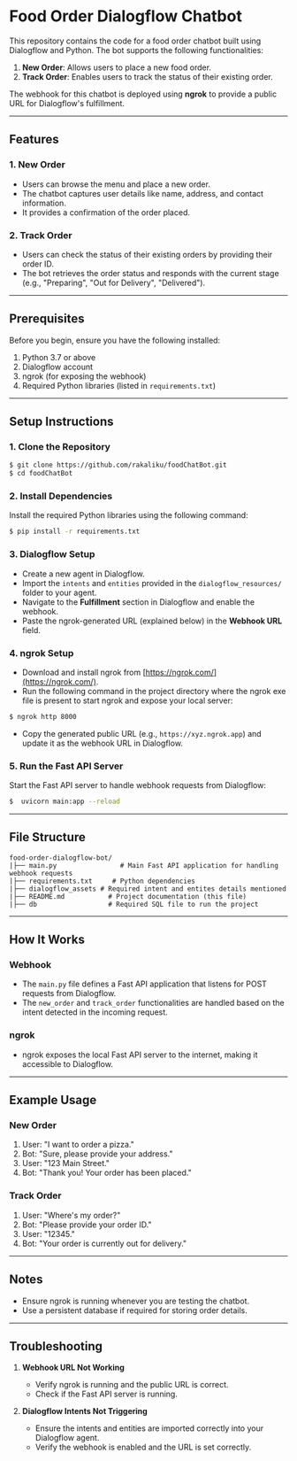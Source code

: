 # Food Order Dialogflow Chatbot

This repository contains the code for a food order chatbot built using Dialogflow and Python. The bot supports the following functionalities:

1. **New Order**: Allows users to place a new food order.
2. **Track Order**: Enables users to track the status of their existing order.

The webhook for this chatbot is deployed using **ngrok** to provide a public URL for Dialogflow's fulfillment.

---

## Features

### 1. **New Order**
- Users can browse the menu and place a new order.
- The chatbot captures user details like name, address, and contact information.
- It provides a confirmation of the order placed.

### 2. **Track Order**
- Users can check the status of their existing orders by providing their order ID.
- The bot retrieves the order status and responds with the current stage (e.g., "Preparing", "Out for Delivery", "Delivered").

---

## Prerequisites

Before you begin, ensure you have the following installed:

1. Python 3.7 or above
2. Dialogflow account
3. ngrok (for exposing the webhook)
4. Required Python libraries (listed in `requirements.txt`)

---

## Setup Instructions

### 1. Clone the Repository
```bash
$ git clone https://github.com/rakaliku/foodChatBot.git
$ cd foodChatBot
```

### 2. Install Dependencies
Install the required Python libraries using the following command:
```bash
$ pip install -r requirements.txt
```

### 3. Dialogflow Setup
- Create a new agent in Dialogflow.
- Import the `intents` and `entities` provided in the `dialogflow_resources/` folder to your agent.
- Navigate to the **Fulfillment** section in Dialogflow and enable the webhook.
- Paste the ngrok-generated URL (explained below) in the **Webhook URL** field.

### 4. ngrok Setup
- Download and install ngrok from [https://ngrok.com/](https://ngrok.com/).
- Run the following command in the project directory where the ngrok exe file is present to start ngrok and expose your local server:
```bash
$ ngrok http 8000
```
- Copy the generated public URL (e.g., `https://xyz.ngrok.app`) and update it as the webhook URL in Dialogflow.

### 5. Run the Fast API Server
Start the Fast API server to handle webhook requests from Dialogflow:
```bash
$  uvicorn main:app --reload    
```

---

## File Structure

```
food-order-dialogflow-bot/
|├── main.py                # Main Fast API application for handling webhook requests
|├── requirements.txt     # Python dependencies
|├── dialogflow_assets # Required intent and entites details mentioned
|├── README.md           # Project documentation (this file)
|├── db                  # Required SQL file to run the project
```

---

## How It Works

### Webhook
- The `main.py` file defines a Fast API application that listens for POST requests from Dialogflow.
- The `new_order` and `track_order` functionalities are handled based on the intent detected in the incoming request.

### ngrok
- ngrok exposes the local Fast API server to the internet, making it accessible to Dialogflow.

---

## Example Usage

### New Order
1. User: "I want to order a pizza."
2. Bot: "Sure, please provide your address."
3. User: "123 Main Street."
4. Bot: "Thank you! Your order has been placed."

### Track Order
1. User: "Where's my order?"
2. Bot: "Please provide your order ID."
3. User: "12345."
4. Bot: "Your order is currently out for delivery."

---

## Notes
- Ensure ngrok is running whenever you are testing the chatbot.
- Use a persistent database if required for storing order details.

---

## Troubleshooting

1. **Webhook URL Not Working**
   - Verify ngrok is running and the public URL is correct.
   - Check if the Fast API server is running.

2. **Dialogflow Intents Not Triggering**
   - Ensure the intents and entities are imported correctly into your Dialogflow agent.
   - Verify the webhook is enabled and the URL is set correctly.



